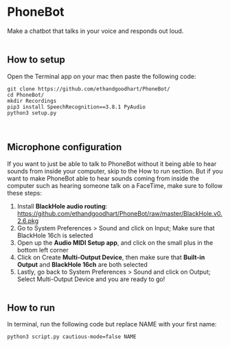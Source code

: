 # PhoneBot

Make a chatbot that talks in your voice and responds out loud.<br/><br/>

How to setup
------
Open the Terminal app on your mac then paste the following code:

```
git clone https://github.com/ethandgoodhart/PhoneBot/
cd PhoneBot/
mkdir Recordings
pip3 install SpeechRecognition==3.8.1 PyAudio
python3 setup.py
```
<br/>

Microphone configuration
------
If you want to just be able to talk to PhoneBot without it being able to hear sounds from inside your computer, skip to the How to run section. But if you want to make PhoneBot able to hear sounds coming from inside the computer such as hearing someone talk on a FaceTime, make sure to follow these steps:
1. Install **BlackHole audio routing**: https://github.com/ethandgoodhart/PhoneBot/raw/master/BlackHole.v0.2.6.pkg
2. Go to System Preferences > Sound and click on Input; Make sure that BlackHole 16ch is selected
3. Open up the **Audio MIDI Setup app**, and click on the small plus in the bottom left corner
4. Click on Create **Multi-Output Device**, then make sure that **Built-in Output** and **BlackHole 16ch** are both selected
5. Lastly, go back to System Preferences > Sound and click on Output; Select Multi-Output Device and you are ready to go!<br/><br/>

How to run
------
In terminal, run the following code but replace NAME with your first name:

```
python3 script.py cautious-mode=false NAME
```
